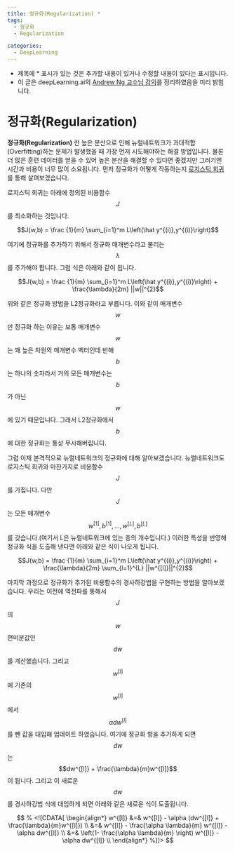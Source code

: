 ```yaml
---
title: 정규화(Regularization) *
tags:
  - 정규화
  - Regularization

categories:
  - DeepLearning
---
```


- 제목에 * 표시가 있는 것은 추가할 내용이 있거나 수정할 내용이 있다는 표시입니다.
- 이 글은 deepLearning.ai의 <a href="https://www.deeplearning.ai/">Andrew Ng 교수님 강의</a>를 정리하였음을 미리 밝힙니다.

# 정규화(Regularization)

**정규화(Regularization)** 란 높은 분산으로 인해 뉴럴네트워크가 과대적합(Overfitting)하는 문제가 발생했을 때 가장 먼저 시도해야하는 해결 방법입니다. 물론 더 많은 훈련 데이터를 얻을 수 있어 높은 분산을 해결할 수 있다면 좋겠지만 그러기엔 시간과 비용이 너무 많이 소요됩니다. 먼저 정규화가 어떻게 작동하는지 <a href="https://hansololee.github.io/machinelearning/logistic_regression/">로지스틱 회귀</a>를 통해 살펴보겠습니다.

로지스틱 회귀는 아래에 정의된 비용함수 $$J$$를 최소화하는 것입니다.

$$J(w,b) = \frac {1}{m} \sum_{i=1}^m L\left(\hat y^{(i)},y^{(i)}\right)$$

여기에 정규화를 추가하기 위해서 정규화 매개변수라고 불리는 $$\lambda$$를 추가해야 합니다. 그럼 식은 아래와 같이 됩니다.

$$J(w,b) = \frac {1}{m} \sum_{i=1}^m L\left(\hat y^{(i)},y^{(i)}\right) + \frac{\lambda}{2m} ||w||^{2}$$

위와 같은 정규화 방법을 L2정규화라고 부릅니다. 이와 같이 매개변수 $$w$$만 정규화 하는 이유는 보통 매개변수 $$w$$는 꽤 높은 차원의 매개변수 벡터인데 반해 $$b$$는 하나의 숫자라서 거의 모든 매개변수는 $$b$$가 아닌 $$w$$에 있기 때문입니다. 그래서 L2정규화에서 $$b$$에 대한 정규화는 통상 무시해버립니다.

그럼 이제 본격적으로 뉴럴네트워크의 정규화에 대해 알아보겠습니다. 뉴럴네트워크도 로지스틱 회귀와 마찬가지로 비용함수 $$J$$를 가집니다. 다만 $$J$$는 모든 매개변수 $$w^{[1]},b^{[1]},...,w^{[L]},b^{[L]}$$를 갖습니다.(여기서 L은 뉴럴네트워크에 있는 층의 개수입니다.) 이러한 특성을 반영해 정규화 식을 도출해 낸다면 아래와 같은 식이 나오게 됩니다.

$$J(w,b) = \frac {1}{m} \sum_{i=1}^m L\left(\hat y^{(i)},y^{(i)}\right) + \frac{\lambda}{2m} \sum_{l=1}^{L} ||w^{[l]}||^{2}$$

마지막 과정으로 정규화가 추가된 비용함수의 경사하강법을 구현하는 방법을 알아보겠습니다. 우리는 이전에 역전파를 통해서 $$J$$의 $$w$$편미분값인 $$dw$$를 계산했습니다. 그리고 $$w^{[l]}$$에 기존의 $$w^{[l]}$$에서 $$\alpha dw^{[l]}$$를 뺀 값을 대입해 업데이트 하였습니다. 여기에 정규화 항을 추가하게 되면 $$dw$$는 $$dw^{[l]} + \frac{\lambda}{m}w^{[l]}$$ 이 됩니다. 그리고 이 새로운 $$dw$$를 경사하강법 식에 대입하게 되면 아래와 같은 새로운 식이 도출됩니다.

$$
% <![CDATA[
\begin{align*}
w^{[l]}
&=& w^{[l]} - \alpha (dw^{[l]} + \frac{\lambda}{m}w^{[l]}) \\
&=& w^{[l]} - \frac{\alpha \lambda}{m} w^{[l]} - \alpha dw^{[l]} \\
&=&
\left(1- \frac{\alpha \lambda}{m} \right) w^{[l]} - \alpha dw^{[l]} \\
\end{align*} %]]>
$$
